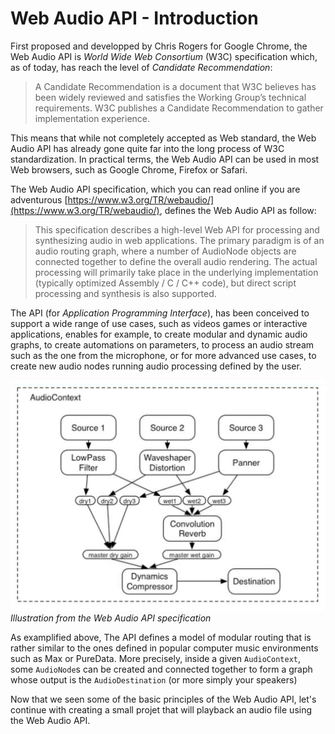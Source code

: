 # Web Audio API - Introduction

<!-- In this article, we will just present some general principles of the Web Audio API. -->
<!-- ## Introduction -->

First proposed and developped by Chris Rogers for Google Chrome, the Web Audio API is _World Wide Web Consortium_ (W3C) specification which, as of today, has reach the level of _Candidate Recommendation_:

> A Candidate Recommendation is a document that  W3C believes has been widely reviewed and satisfies the Working Group’s technical requirements. W3C publishes a Candidate Recommendation to gather implementation experience.

This means that while not completely accepted as Web standard, the Web Audio API has already gone quite far into the long process of W3C standardization. In practical terms, the Web Audio API can be used in most Web browsers, such as Google Chrome, Firefox or Safari.

<!-- ## General architecture -->

The Web Audio API specification, which you can read online if you are adventurous [https://www.w3.org/TR/webaudio/](https://www.w3.org/TR/webaudio/), defines the Web Audio API as follow:

> This specification describes a high-level Web API for processing and synthesizing audio in web applications. The primary paradigm is of an audio routing graph, where a number of AudioNode objects are connected together to define the overall audio rendering. The actual processing will primarily take place in the underlying implementation (typically optimized Assembly / C / C++ code), but direct script processing and synthesis is also supported.

The API (for _Application Programming Interface_), has been conceived to support a wide range of use cases, such as videos games or interactive applications, enables for example, to create modular and dynamic audio graphs, to create automations on parameters, to process an audio stream such as the one from the microphone, or for more advanced use cases, to create new audio nodes running audio processing defined by the user.

![audio-graph](../assets/web-audio-api-introduction/audio-graph.png)
*Illustration from the Web Audio API specification*

As examplified above, The API defines a model of modular routing that is rather similar to the ones defined in popular computer music environments such as Max or PureData. More precisely, inside a given `AudioContext`, some `AudioNode`s can be created and connected together to form a graph whose output is the `AudioDestination` (or more simply your speakers)

<!-- ## Hands-on -->

Now that we seen some of the basic principles of the Web Audio API, let's continue with creating a small projet that will playback an audio file using the Web Audio API.
